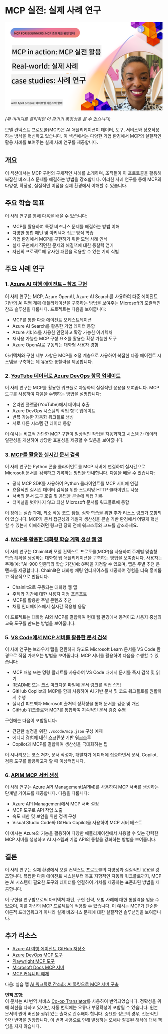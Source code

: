<!--
CO_OP_TRANSLATOR_METADATA:
{
  "original_hash": "61a160248efabe92b09d7b08293d17db",
  "translation_date": "2025-07-29T00:30:55+00:00",
  "source_file": "09-CaseStudy/README.md",
  "language_code": "ko"
}
-->
# MCP 실전: 실제 사례 연구

[![MCP 실전: 실제 사례 연구](../../../translated_images/10.3262cc80b4de5071fde8ba74c5c5d6738a0a9f398dcc0423f0210f632e2238b8.ko.png)](https://youtu.be/IxshWb2Az5w)

_(위 이미지를 클릭하면 이 강의의 동영상을 볼 수 있습니다)_

모델 컨텍스트 프로토콜(MCP)은 AI 애플리케이션이 데이터, 도구, 서비스와 상호작용하는 방식을 혁신하고 있습니다. 이 섹션에서는 다양한 기업 환경에서 MCP의 실질적인 활용 사례를 보여주는 실제 사례 연구를 제공합니다.

## 개요

이 섹션에서는 MCP 구현의 구체적인 사례를 소개하며, 조직들이 이 프로토콜을 활용해 복잡한 비즈니스 문제를 해결하는 방법을 강조합니다. 이러한 사례 연구를 통해 MCP의 다양성, 확장성, 실질적인 이점을 실제 환경에서 이해할 수 있습니다.

## 주요 학습 목표

이 사례 연구를 통해 다음을 배울 수 있습니다:

- MCP를 활용하여 특정 비즈니스 문제를 해결하는 방법 이해
- 다양한 통합 패턴 및 아키텍처 접근 방식 학습
- 기업 환경에서 MCP를 구현하기 위한 모범 사례 인식
- 실제 구현에서 직면한 문제와 해결책에 대한 통찰력 얻기
- 자신의 프로젝트에 유사한 패턴을 적용할 수 있는 기회 식별

## 주요 사례 연구

### 1. [Azure AI 여행 에이전트 – 참조 구현](./travelagentsample.md)

이 사례 연구는 MCP, Azure OpenAI, Azure AI Search를 사용하여 다중 에이전트 기반의 AI 여행 계획 애플리케이션을 구축하는 방법을 보여주는 Microsoft의 포괄적인 참조 솔루션을 다룹니다. 프로젝트는 다음을 보여줍니다:

- MCP를 통한 다중 에이전트 오케스트레이션
- Azure AI Search를 활용한 기업 데이터 통합
- Azure 서비스를 사용한 안전하고 확장 가능한 아키텍처
- 재사용 가능한 MCP 구성 요소를 활용한 확장 가능한 도구
- Azure OpenAI로 구동되는 대화형 사용자 경험

아키텍처와 구현 세부 사항은 MCP를 조정 계층으로 사용하여 복잡한 다중 에이전트 시스템을 구축하는 데 유용한 통찰력을 제공합니다.

### 2. [YouTube 데이터로 Azure DevOps 항목 업데이트](./UpdateADOItemsFromYT.md)

이 사례 연구는 MCP를 활용한 워크플로 자동화의 실질적인 응용을 보여줍니다. MCP 도구를 사용하여 다음을 수행하는 방법을 설명합니다:

- 온라인 플랫폼(YouTube)에서 데이터 추출
- Azure DevOps 시스템의 작업 항목 업데이트
- 반복 가능한 자동화 워크플로 생성
- 서로 다른 시스템 간 데이터 통합

이 예시는 비교적 간단한 MCP 구현이 일상적인 작업을 자동화하고 시스템 간 데이터 일관성을 개선하여 상당한 효율성을 제공할 수 있음을 보여줍니다.

### 3. [MCP를 활용한 실시간 문서 검색](./docs-mcp/README.md)

이 사례 연구는 Python 콘솔 클라이언트를 MCP 서버에 연결하여 실시간으로 Microsoft 문서를 검색하고 기록하는 방법을 안내합니다. 다음을 배울 수 있습니다:

- 공식 MCP SDK를 사용하여 Python 클라이언트를 MCP 서버에 연결
- 효율적인 실시간 데이터 검색을 위한 스트리밍 HTTP 클라이언트 사용
- 서버의 문서 도구 호출 및 응답을 콘솔에 직접 기록
- 터미널을 벗어나지 않고 최신 Microsoft 문서를 워크플로에 통합

이 장에는 실습 과제, 최소 작동 코드 샘플, 심화 학습을 위한 추가 리소스 링크가 포함되어 있습니다. MCP가 문서 접근성과 개발자 생산성을 콘솔 기반 환경에서 어떻게 혁신할 수 있는지 이해하려면 링크된 장의 전체 워크스루와 코드를 참조하세요.

### 4. [MCP를 활용한 대화형 학습 계획 생성 웹 앱](./docs-mcp/README.md)

이 사례 연구는 Chainlit과 모델 컨텍스트 프로토콜(MCP)을 사용하여 주제별 맞춤형 학습 계획을 생성하는 대화형 웹 애플리케이션을 구축하는 방법을 보여줍니다. 사용자는 주제(예: "AI-900 인증")와 학습 기간(예: 8주)을 지정할 수 있으며, 앱은 주별 추천 콘텐츠를 제공합니다. Chainlit은 대화형 채팅 인터페이스를 제공하여 경험을 더욱 흥미롭고 적응적으로 만듭니다.

- Chainlit으로 구동되는 대화형 웹 앱
- 주제와 기간에 대한 사용자 지정 프롬프트
- MCP를 활용한 주별 콘텐츠 추천
- 채팅 인터페이스에서 실시간 적응형 응답

이 프로젝트는 대화형 AI와 MCP를 결합하여 현대 웹 환경에서 동적이고 사용자 중심의 교육 도구를 만드는 방법을 보여줍니다.

### 5. [VS Code에서 MCP 서버를 활용한 문서 검색](./docs-mcp/README.md)

이 사례 연구는 브라우저 탭을 전환하지 않고도 Microsoft Learn 문서를 VS Code 환경으로 직접 가져오는 방법을 보여줍니다. MCP 서버를 활용하여 다음을 수행할 수 있습니다:

- MCP 패널 또는 명령 팔레트를 사용하여 VS Code 내에서 문서를 즉시 검색 및 읽기
- README 또는 코스 마크다운 파일에 문서 링크를 직접 삽입
- GitHub Copilot과 MCP를 함께 사용하여 AI 기반 문서 및 코드 워크플로를 원활하게 수행
- 실시간 피드백과 Microsoft 출처의 정확성을 통해 문서를 검증 및 개선
- GitHub 워크플로와 MCP를 통합하여 지속적인 문서 검증 수행

구현에는 다음이 포함됩니다:

- 간단한 설정을 위한 `.vscode/mcp.json` 구성 예제
- 에디터 경험에 대한 스크린샷 기반 워크스루
- Copilot과 MCP를 결합하여 생산성을 극대화하는 팁

이 시나리오는 코스 저자, 문서 작성자, 개발자가 에디터에 집중하면서 문서, Copilot, 검증 도구를 활용하고자 할 때 이상적입니다.

### 6. [APIM MCP 서버 생성](./apimsample.md)

이 사례 연구는 Azure API Management(APIM)를 사용하여 MCP 서버를 생성하는 단계별 가이드를 제공합니다. 다음을 다룹니다:

- Azure API Management에서 MCP 서버 설정
- MCP 도구로 API 작업 노출
- 속도 제한 및 보안을 위한 정책 구성
- Visual Studio Code와 GitHub Copilot을 사용하여 MCP 서버 테스트

이 예시는 Azure의 기능을 활용하여 다양한 애플리케이션에서 사용할 수 있는 강력한 MCP 서버를 생성하고 AI 시스템과 기업 API의 통합을 강화하는 방법을 보여줍니다.

## 결론

이 사례 연구는 실제 환경에서 모델 컨텍스트 프로토콜의 다양성과 실질적인 응용을 강조합니다. 복잡한 다중 에이전트 시스템부터 목표 지향적인 자동화 워크플로까지, MCP는 AI 시스템이 필요한 도구와 데이터를 연결하여 가치를 제공하는 표준화된 방법을 제공합니다.

이 구현을 연구함으로써 아키텍처 패턴, 구현 전략, 모범 사례에 대한 통찰력을 얻을 수 있으며, 이를 자신의 MCP 프로젝트에 적용할 수 있습니다. 이 예시는 MCP가 단순한 이론적 프레임워크가 아니라 실제 비즈니스 문제에 대한 실질적인 솔루션임을 보여줍니다.

## 추가 리소스

- [Azure AI 여행 에이전트 GitHub 저장소](https://github.com/Azure-Samples/azure-ai-travel-agents)
- [Azure DevOps MCP 도구](https://github.com/microsoft/azure-devops-mcp)
- [Playwright MCP 도구](https://github.com/microsoft/playwright-mcp)
- [Microsoft Docs MCP 서버](https://github.com/MicrosoftDocs/mcp)
- [MCP 커뮤니티 예제](https://github.com/microsoft/mcp)

다음: 실습 랩 [AI 워크플로 간소화: AI 툴킷으로 MCP 서버 구축](../10-StreamliningAIWorkflowsBuildingAnMCPServerWithAIToolkit/README.md)

**면책 조항**:  
이 문서는 AI 번역 서비스 [Co-op Translator](https://github.com/Azure/co-op-translator)를 사용하여 번역되었습니다. 정확성을 위해 최선을 다하고 있지만, 자동 번역에는 오류나 부정확성이 포함될 수 있습니다. 원본 문서의 원어 버전을 권위 있는 출처로 간주해야 합니다. 중요한 정보의 경우, 전문적인 인간 번역을 권장합니다. 이 번역 사용으로 인해 발생하는 오해나 잘못된 해석에 대해 책임을 지지 않습니다.